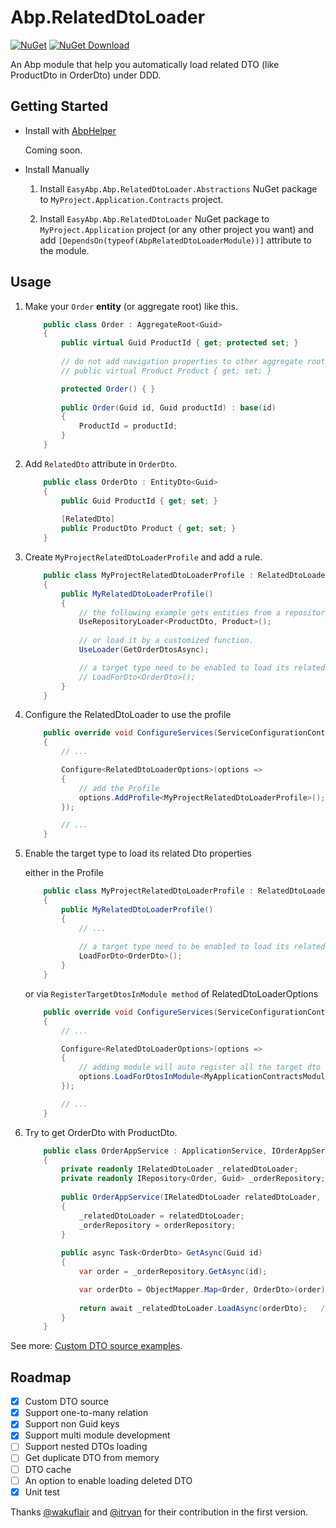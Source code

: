# Abp.RelatedDtoLoader

[![NuGet](https://img.shields.io/nuget/v/EasyAbp.Abp.RelatedDtoLoader.svg?style=flat-square)](https://www.nuget.org/packages/EasyAbp.Abp.RelatedDtoLoader)
[![NuGet Download](https://img.shields.io/nuget/dt/EasyAbp.Abp.RelatedDtoLoader.svg?style=flat-square)](https://www.nuget.org/packages/EasyAbp.Abp.RelatedDtoLoader)

An Abp module that help you automatically load related DTO (like ProductDto in OrderDto) under DDD.

## Getting Started

* Install with [AbpHelper](https://github.com/EasyAbp/AbpHelper.GUI)

    Coming soon.

* Install Manually

    1. Install `EasyAbp.Abp.RelatedDtoLoader.Abstractions` NuGet package to `MyProject.Application.Contracts` project.
    
    1. Install `EasyAbp.Abp.RelatedDtoLoader` NuGet package to `MyProject.Application` project (or any other project you want) and add `[DependsOn(typeof(AbpRelatedDtoLoaderModule))]` attribute to the module.

## Usage

1. Make your `Order` **entity** (or aggregate root) like this.

    ```csharp
        public class Order : AggregateRoot<Guid>
        {
            public virtual Guid ProductId { get; protected set; }
            
            // do not add navigation properties to other aggregate roots!
            // public virtual Product Product { get; set; }
    
            protected Order() { }
            
            public Order(Guid id, Guid productId) : base(id)
            {
                ProductId = productId;
            }
        }
    ```

1. Add `RelatedDto` attribute in `OrderDto`.

    ```csharp
        public class OrderDto : EntityDto<Guid>
        {
            public Guid ProductId { get; set; }
            
            [RelatedDto]
            public ProductDto Product { get; set; }
        }
    ```

1. Create `MyProjectRelatedDtoLoaderProfile` and add a rule.

    ```csharp
        public class MyProjectRelatedDtoLoaderProfile : RelatedDtoLoaderProfile
        {
            public MyRelatedDtoLoaderProfile()
            {                
                // the following example gets entities from a repository and maps them to DTOs.
                UseRepositoryLoader<ProductDto, Product>();
                
                // or load it by a customized function.
                UseLoader(GetOrderDtosAsync);

                // a target type need to be enabled to load its related Dtos properties.
                // LoadForDto<OrderDto>();
            }
        }
    ```

1. Configure the RelatedDtoLoader to use the profile

    ```csharp
        public override void ConfigureServices(ServiceConfigurationContext context)
        {
            // ...

            Configure<RelatedDtoLoaderOptions>(options =>
            {
                // add the Profile
                options.AddProfile<MyProjectRelatedDtoLoaderProfile>();
            });

            // ...
        }
    ```

1. Enable the target type to load its related Dto properties

    either in the Profile

    ```csharp
        public class MyProjectRelatedDtoLoaderProfile : RelatedDtoLoaderProfile
        {
            public MyRelatedDtoLoaderProfile()
            {             
                // ...
                   
                // a target type need to be enabled to load its related Dtos properties.
                LoadForDto<OrderDto>();
            }
        }
    ```

    or via `RegisterTargetDtosInModule method` of RelatedDtoLoaderOptions

    ```csharp
        public override void ConfigureServices(ServiceConfigurationContext context)
        {
            // ...

            Configure<RelatedDtoLoaderOptions>(options =>
            {                                
                // adding module will auto register all the target dto types which contain any property with RelatedDto attribute.
                options.LoadForDtosInModule<MyApplicationContractsModule>();
            });

            // ...
        }
    ```

1. Try to get OrderDto with ProductDto.

    ```csharp
        public class OrderAppService : ApplicationService, IOrderAppService
        {
            private readonly IRelatedDtoLoader _relatedDtoLoader;
            private readonly IRepository<Order, Guid> _orderRepository;
            
            public OrderAppService(IRelatedDtoLoader relatedDtoLoader, IRepository<Order, Guid> orderRepository)
            {
                _relatedDtoLoader = relatedDtoLoader;
                _orderRepository = orderRepository;
            }
            
            public async Task<OrderDto> GetAsync(Guid id)
            {
                var order = _orderRepository.GetAsync(id);
    
                var orderDto = ObjectMapper.Map<Order, OrderDto>(order);
                
                return await _relatedDtoLoader.LoadAsync(orderDto);   // orderDto.Product should have been loaded.
            }
        }
    ```

See more: [Custom DTO source examples](doc/CustomDtoSource.md).

## Roadmap

- [x] Custom DTO source
- [x] Support one-to-many relation
- [x] Support non Guid keys
- [x] Support multi module development
- [ ] Support nested DTOs loading
- [ ] Get duplicate DTO from memory
- [ ] DTO cache
- [ ] An option to enable loading deleted DTO
- [x] Unit test

Thanks [@wakuflair](https://github.com/wakuflair) and [@itryan](https://github.com/itryan) for their contribution in the first version.
